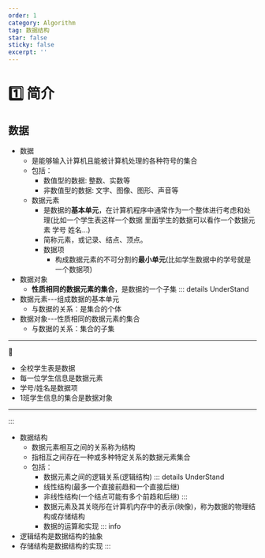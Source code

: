 ```yaml
---
order: 1
category: Algorithm
tag: 数据结构
star: false
sticky: false
excerpt: ''
---
```

# :one: 简介
## 数据
- 数据
    - 是能够输入计算机且能被计算机处理的各种符号的集合
    - 包括：
        - 数值型的数据: 整数、实数等
        - 非数值型的数据: 文字、图像、图形、声音等
    - 数据元素
        - 是数据的**基本单元**，在计算机程序中通常作为一个整体进行考虑和处理(比如一个学生表这样一个数据  里面学生的数据可以看作一个数据元素 学号 姓名...)
        - 简称元素，或记录、结点、顶点。
        - 数据项
            - 构成数据元素的不可分割的**最小单元**(比如学生数据中的学号就是一个数据项)
- 数据对象
    - **性质相同的数据元素的集合**，是数据的一个子集
::: details UnderStand
- 数据元素---组成数据的基本单元
    - 与数据的关系：是集合的个体
- 数据对象---性质相同的数据元素的集合
    - 与数据的关系：集合的子集
***
:chestnut:
- 全校学生表是数据 
- 每一位学生信息是数据元素 
- 学号/姓名是数据项
- 1班学生信息的集合是数据对象
***
:::
- 数据结构
    - 数据元素相互之间的关系称为结构
    - 指相互之间存在一种或多种特定关系的数据元素集合
    - 包括：
        - 数据元素之间的逻辑关系(逻辑结构)
        ::: details UnderStand
        - 线性结构(最多一个直接前趋和一个直接后继)
        - 非线性结构(一个结点可能有多个前趋和后继)
        :::
        - 数据元素及其关晓彤在计算机内存中的表示(映像)，称为数据的物理结构或存储结构
        - 数据的运算和实现
::: info
- 逻辑结构是数据结构的抽象
- 存储结构是数据结构的实现
:::

